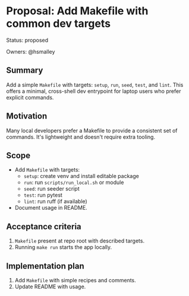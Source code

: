 <!-- OPENSPEC:START -->

# Proposal: Add Makefile with common dev targets

Status: proposed

Owners: @hsmalley

## Summary

Add a simple `Makefile` with targets: `setup`, `run`, `seed`, `test`, and `lint`. This offers a minimal, cross-shell dev entrypoint for laptop users who prefer explicit commands.

## Motivation

Many local developers prefer a Makefile to provide a consistent set of commands. It's lightweight and doesn't require extra tooling.

## Scope

- Add `Makefile` with targets:
  - `setup`: create venv and install editable package
  - `run`: run `scripts/run_local.sh` or module
  - `seed`: run seeder script
  - `test`: run pytest
  - `lint`: run ruff (if available)
- Document usage in README.

## Acceptance criteria

1. `Makefile` present at repo root with described targets.
2. Running `make run` starts the app locally.

## Implementation plan

1. Add `Makefile` with simple recipes and comments.
2. Update README with usage.

<!-- OPENSPEC:END -->
